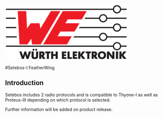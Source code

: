 ![WE Logo](../assets/WE_Logo_small_t.png)

#Setebos-I FeatherWing

## Introduction

Setebos includes 2 radio protocols and is compatible to Thyone-I as well as Proteus-III depending on which protocol is selected.

Further information will be added on product release.


